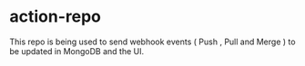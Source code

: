 # action-repo
This repo is being used to send webhook events ( Push , Pull and Merge ) to be updated in MongoDB and the UI. 
